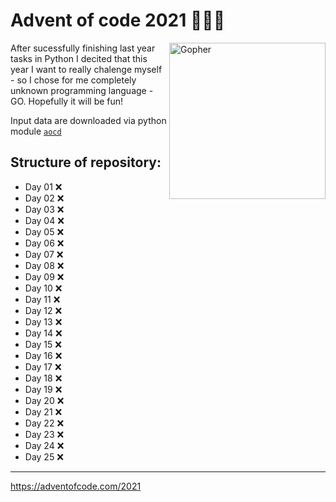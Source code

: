 # Advent of code 2021 :christmas_tree::santa::gift:

<img align="right" src="https://camo.githubusercontent.com/94761affed6454156a526a0fcab454ed4a432d9472087a9d330598a38ffe56cd/68747470733a2f2f7261772e6769746875622e636f6d2f676f6c616e672d73616d706c65732f676f706865722d766563746f722f6d61737465722f676f706865722e706e67" alt="Gopher" style="height: 250px;"/>

After sucessfully finishing last year tasks in Python I decited that this year I want to really chalenge myself - so I chose for me completely unknown programming language - GO. Hopefully it will be fun!

Input data are downloaded via python module [`aocd`](https://github.com/wimglenn/advent-of-code-data)

## Structure of repository:

- Day 01 ❌
- Day 02 ❌
- Day 03 ❌
- Day 04 ❌
- Day 05 ❌
- Day 06 ❌
- Day 07 ❌
- Day 08 ❌
- Day 09 ❌
- Day 10 ❌
- Day 11 ❌
- Day 12 ❌
- Day 13 ❌
- Day 14 ❌
- Day 15 ❌
- Day 16 ❌
- Day 17 ❌
- Day 18 ❌
- Day 19 ❌
- Day 20 ❌
- Day 21 ❌
- Day 22 ❌
- Day 23 ❌
- Day 24 ❌
- Day 25 ❌

---
https://adventofcode.com/2021
